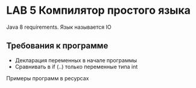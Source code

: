 # LAB 5 Компилятор простого языка
Java 8 requirements. Язык называется IO
## Требования к программе
* Декларация переменных в начале программы
* Сравнивать в if (..) только переменные типа int

Примеры программ в ресурсах


